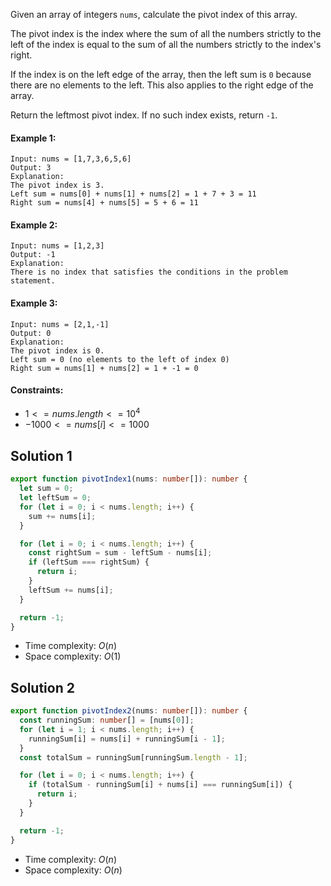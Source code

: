 Given an array of integers `nums`, calculate the pivot index of this array.

The pivot index is the index where the sum of all the numbers strictly to the left of the index is equal to the sum of all the numbers strictly to the index's right.

If the index is on the left edge of the array, then the left sum is `0` because there are no elements to the left. This also applies to the right edge of the array.

Return the leftmost pivot index. If no such index exists, return `-1`.

#### Example 1:

```
Input: nums = [1,7,3,6,5,6]
Output: 3
Explanation:
The pivot index is 3.
Left sum = nums[0] + nums[1] + nums[2] = 1 + 7 + 3 = 11
Right sum = nums[4] + nums[5] = 5 + 6 = 11
```

#### Example 2:

```
Input: nums = [1,2,3]
Output: -1
Explanation:
There is no index that satisfies the conditions in the problem statement.
```

#### Example 3:

```
Input: nums = [2,1,-1]
Output: 0
Explanation:
The pivot index is 0.
Left sum = 0 (no elements to the left of index 0)
Right sum = nums[1] + nums[2] = 1 + -1 = 0
```

#### Constraints:

- $1 <= nums.length <= 10^4$
- $-1000 <= nums[i] <= 1000$

## Solution 1

```ts
export function pivotIndex1(nums: number[]): number {
  let sum = 0;
  let leftSum = 0;
  for (let i = 0; i < nums.length; i++) {
    sum += nums[i];
  }

  for (let i = 0; i < nums.length; i++) {
    const rightSum = sum - leftSum - nums[i];
    if (leftSum === rightSum) {
      return i;
    }
    leftSum += nums[i];
  }

  return -1;
}
```

- Time complexity: $O(n)$
- Space complexity: $O(1)$

## Solution 2

```ts
export function pivotIndex2(nums: number[]): number {
  const runningSum: number[] = [nums[0]];
  for (let i = 1; i < nums.length; i++) {
    runningSum[i] = nums[i] + runningSum[i - 1];
  }
  const totalSum = runningSum[runningSum.length - 1];

  for (let i = 0; i < nums.length; i++) {
    if (totalSum - runningSum[i] + nums[i] === runningSum[i]) {
      return i;
    }
  }

  return -1;
}
```

- Time complexity: $O(n)$
- Space complexity: $O(n)$

